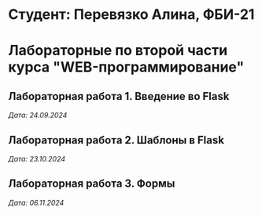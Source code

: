 # Студент: Перевязко Алина, ФБИ-21

# Лабораторные по второй части курса "WEB-программирование"

## Лабораторная работа 1. Введение во Flask

*Дата: 24.09.2024*

## Лабораторная работа 2. Шаблоны в Flask

*Дата: 23.10.2024*

## Лабораторная работа 3. Формы

*Дата: 06.11.2024*
